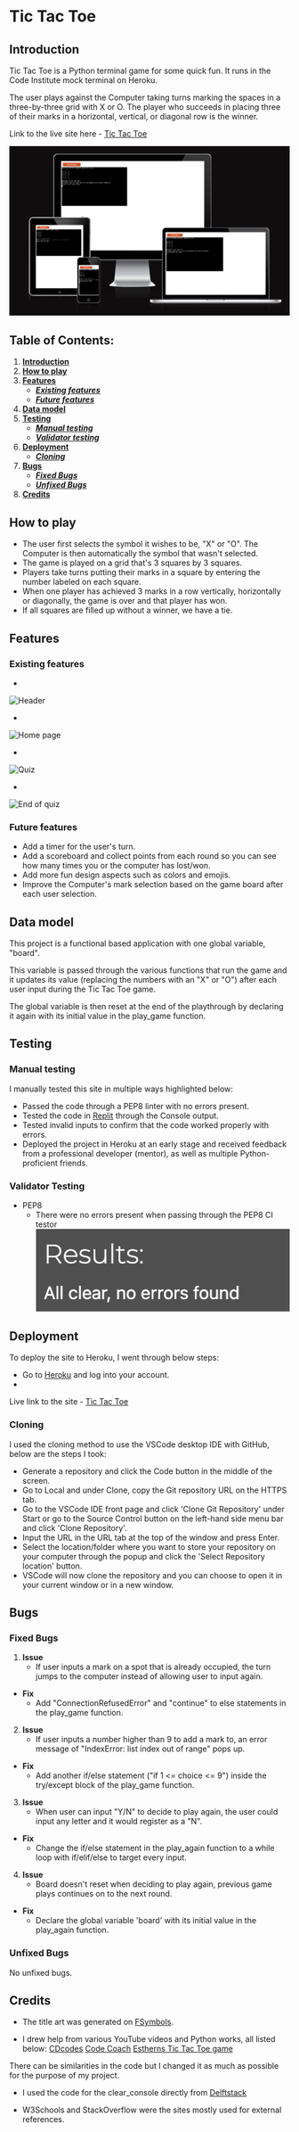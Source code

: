 # Tic Tac Toe

## Introduction

Tic Tac Toe is a Python terminal game for some quick fun.
It runs in the Code Institute mock terminal on Heroku.

The user plays against the Computer taking turns marking the spaces in a three-by-three grid with X or O. The player who succeeds in placing three of their marks in a horizontal, vertical, or diagonal row is the winner.

Link to the live site here - [Tic Tac Toe](https://tictactoe1-722b4773e2cf.herokuapp.com/)

![Responsive Mockup](docs/screenshots/am-i.png)

## Table of Contents:
1. [**Introduction**](#introduction)
1. [**How to play**](#how-to-play)
1. [**Features**](#Features)
    * [***Existing features***](#existing-features)
    * [***Future features***](#future-features)
1. [**Data model**](#data-model)
1. [**Testing**](#testing)
    * [***Manual testing***](#manual-testing)
    * [***Validator testing***](#validator-testing)
1. [**Deployment**](#deployment)
    * [***Cloning***](#cloning)
1. [**Bugs**](#bugs)
    * [***Fixed Bugs***](#fixed-bugs)
    * [***Unfixed Bugs***](#unfixed-bugs)
1. [**Credits**](#credits)

## How to play

- The user first selects the symbol it wishes to be, "X" or "O". The Computer is then automatically the symbol that wasn't selected.
- The game is played on a grid that's 3 squares by 3 squares.
- Players take turns putting their marks in a square by entering the number labeled on each square.
- When one player has achieved 3 marks in a row vertically, horizontally or diagonally, the game is over and that player has won.
- If all squares are filled up without a winner, we have a tie.

## Features 

### Existing features
- 

![Header](docs/screenshots/)

- 

![Home page](docs/screenshots/)

- 

![Quiz](docs/screenshots/)

- 

![End of quiz](docs/screenshots/)


### Future features
- Add a timer for the user's turn.
- Add a scoreboard and collect points from each round so you can see how many times you or the computer has lost/won.
- Add more fun design aspects such as colors and emojis.
- Improve the Computer's mark selection based on the game board after each user selection.

## Data model

This project is a functional based application with one global variable, "board".

This variable is passed through the various functions that run the game and it updates its value (replacing the numbers with an "X" or "O") after each user input during the Tic Tac Toe game.

The global variable is then reset at the end of the playthrough by declaring it again with its initial value in the play_game function.


## Testing 

### Manual testing
I manually tested this site in multiple ways highlighted below:
* Passed the code through a PEP8 linter with no errors present.
* Tested the code in [Replit](https://replit.com/~) through the Console output.
* Tested invalid inputs to confirm that the code worked properly with errors.
* Deployed the project in Heroku at an early stage and received feedback from a professional developer (mentor), as well as multiple Python-proficient friends.

### Validator Testing 
- PEP8
  - There were no errors present when passing through the PEP8 CI testor ![PEP8](docs/screenshots/pep8.png)

## Deployment

To deploy the site to Heroku, I went through below steps: 
- Go to [Heroku](https://heroku.com/) and log into your account.
- 

Live link to the site - [Tic Tac Toe](https://tictactoe1-722b4773e2cf.herokuapp.com/)

### Cloning

I used the cloning method to use the VSCode desktop IDE with GitHub, below are the steps I took:
- Generate a repository and click the Code button in the middle of the screen.
- Go to Local and under Clone, copy the Git repository URL on the HTTPS tab.
- Go to the VSCode IDE front page and click 'Clone Git Repository' under Start or go to the Source Control button on the left-hand side menu bar and click 'Clone Repository'.
- Input the URL in the URL tab at the top of the window and press Enter.
- Select the location/folder where you want to store your repository on your computer through the popup and click the 'Select Repository location' button.
- VSCode will now clone the repository and you can choose to open it in your current window or in a new window.

## Bugs

### Fixed Bugs
1. **Issue**
    * If user inputs a mark on a spot that is already occupied, the turn jumps to the computer instead of allowing user to input again.
* **Fix**
    * Add "ConnectionRefusedError" and "continue" to else statements in the play_game function.

2. **Issue**
    * If user inputs a number higher than 9 to add a mark to, an error message of "IndexError: list index out of range" pops up.
* **Fix**
    * Add another if/else statement ("if 1 <= choice <= 9") inside the try/except block of the play_game function.

3. **Issue**
    * When user can input "Y/N" to decide to play again, the user could input any letter and it would register as a "N".
* **Fix**
    * Change the if/else statement in the play_again function to a while loop with if/elif/else to target every input.

4. **Issue**
    * Board doesn't reset when deciding to play again, previous game plays continues on to the next round.
* **Fix**
    * Declare the global variable 'board' with its initial value in the play_again function.


### Unfixed Bugs

No unfixed bugs.

## Credits 

- The title art was generated on [FSymbols](https://fsymbols.com/generators/).

- I drew help from various YouTube videos and Python works, all listed below:
[CDcodes](https://www.youtube.com/watch?v=Q6CCdCBVypg&ab_channel=CDcodes)
[Code Coach](https://www.youtube.com/watch?v=dK6gJw4-NCo&ab_channel=CodeCoach)
[Estherns Tic Tac Toe game](https://gist.github.com/Estherns/35929cf33ab7797ead7da6289df2fbac)

There can be similarities in the code but I changed it as much as possible for the purpose of my project.

- I used the code for the clear_console directly from [Delftstack](https://www.delftstack.com/howto/python/python-clear-console/)

- W3Schools and StackOverflow were the sites mostly used for external references.
